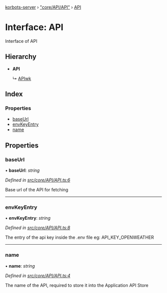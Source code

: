 [korbots-server](../README.md) › ["core/API/API"](../modules/_core_api_api_.md) › [API](_core_api_api_.api.md)

# Interface: API

Interface of API

## Hierarchy

* **API**

  ↳ [APIwk](_core_api_api_.apiwk.md)

## Index

### Properties

* [baseUrl](_core_api_api_.api.md#baseurl)
* [envKeyEntry](_core_api_api_.api.md#envkeyentry)
* [name](_core_api_api_.api.md#name)

## Properties

###  baseUrl

• **baseUrl**: *string*

*Defined in [src/core/API/API.ts:6](https://github.com/Xisabla/Korbots/blob/76dbc29/server/src/core/API/API.ts#L6)*

Base url of the API for fetching

___

###  envKeyEntry

• **envKeyEntry**: *string*

*Defined in [src/core/API/API.ts:8](https://github.com/Xisabla/Korbots/blob/76dbc29/server/src/core/API/API.ts#L8)*

The entry of the api key inside the .env file eg: API_KEY_OPENWEATHER

___

###  name

• **name**: *string*

*Defined in [src/core/API/API.ts:4](https://github.com/Xisabla/Korbots/blob/76dbc29/server/src/core/API/API.ts#L4)*

The name of the API, required to store it into the Application API Store
